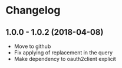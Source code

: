 # Changelog


## 1.0.0 - 1.0.2 (2018-04-08)

- Move to github  
- Fix applying of replacement in the query
- Make dependency to oauth2client explicit 
